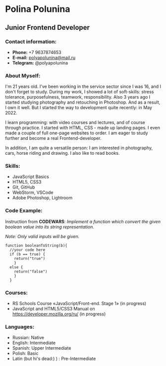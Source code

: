 # Polina Polunina
## Junior Frontend Developer
### Contact information:
- **Phone:** +7 9637874653
- **E-mail:** polyapolunina@mail.ru
- **Telegram:** @polyapolunina
### About Myself:
I'm 21 years old. I've been working in the service sector since I was 16, and I don't forget to study. 
During my work, I showed a lot of soft-skills: stress tolerance, purposefulness, teamwork, responsibility. 
Also 3 years ago I started studying photography and retouching in Photoshop. And as a result, I own it well. 
But I started the way to development quite recently: in May 2022.

I learn programming: with video courses and lectures, and of course through practice. I started with HTML, 
CSS - made up landing pages. I even made a couple of full one-page websites to order. I am eager to study further 
and become a real Frontend-developer.

In addition, I am quite a versatile person: I am interested in photography, cars, horse riding and drawing. I also like to read books.
### Skills:
- JavaScript Basics
- HTML5, CSS3
- Git, GitHub
- WebStorm, VSCode
- Adobe Photoshop, Lightroom
### Code Example:
Instruction from **CODEWARS**: *Implement a function which convert the given boolean value into its string representation.*

*Note: Only valid inputs will be given.*
```
function booleanToString(b){
  //your code here
  if (b == true) {
    return("true")
    }
  else {
    return("false")
    }
  }
  ```
### Courses:
- RS Schools Course «JavaScript/Front-end. Stage 1» (in progress)
- JavaScript and HTML5/CSS3 Manual on https://developer.mozilla.org/ru/ (in progress)
### Languages:
- Russian: Native
- English: Intermediate
- Spanish: Upper Intermediate
- Polish: Basic
- Latin (but hi's dead:) ) : Pre-Intermediate 
